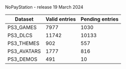 NoPayStation - release 19 March 2024

|  Dataset  |Valid entries|Pending entries|
|-----------|-------------|---------------|
| PS3_GAMES |     7977    |      1030     |
|  PS3_DLCS |    11742    |     10133     |
| PS3_THEMES|     902     |      557      |
|PS3_AVATARS|     1777    |      816      |
| PS3_DEMOS |     491     |       10      |